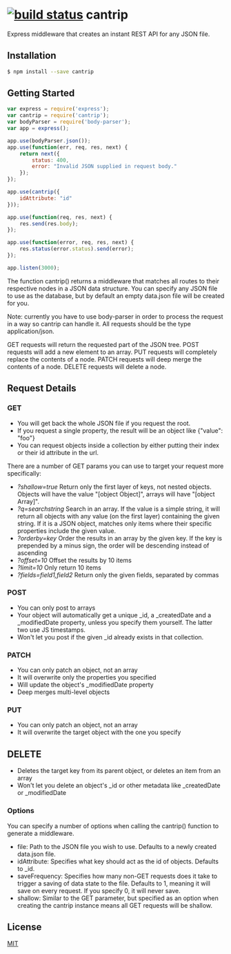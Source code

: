 [![build status](https://travis-ci.org/KriekApps/Cantrip.svg?branch=master)](http://travis-ci.org/KriekApps/Cantrip)
cantrip
=======

Express middleware that creates an instant REST API for any JSON file.

## Installation

```bash
$ npm install --save cantrip
```

## Getting Started

```js
var express = require('express');
var cantrip = require('cantrip');
var bodyParser = require('body-parser');
var app = express();

app.use(bodyParser.json());
app.use(function(err, req, res, next) {
	return next({
		status: 400,
		error: "Invalid JSON supplied in request body."
	});
});

app.use(cantrip({
	idAttribute: "id"
}));

app.use(function(req, res, next) {
	res.send(res.body);
});

app.use(function(error, req, res, next) {
	res.status(error.status).send(error);
});

app.listen(3000);
```

The function cantrip() returns a middleware that matches all routes to their respective nodes in a JSON data structure. You can specify any JSON file to use as the database, but by default an empty data.json file will be created for you.

Note: currently you have to use body-parser in order to process the request in a way so cantrip can handle it. All requests should be the type application/json.

GET requests will return the requested part of the JSON tree.
POST requests will add a new element to an array.
PUT requests will completely replace the contents of a node.
PATCH requests will deep merge the contents of a node.
DELETE requests will delete a node.

## Request Details
### GET
- You will get back the whole JSON file if you request the root.
- If you request a single property, the result will be an object like {"value": "foo"}
- You can request objects inside a collection by either putting their index or their id attribute in the url. 

There are a number of GET params you can use to target your request more specifically:
- *?shallow=true* Return only the first layer of keys, not nested objects. Objects will have the value "[object Object]", arrays will have "[object Array]".
- *?q=searchstring* Search in an array. If the value is a simple string, it will return all objects with any value (on the first layer) containing the given string. If it is a JSON object, matches only items where their specific properties include the given value.
- *?orderby=key* Order the results in an array by the given key. If the key is prepended by a minus sign, the order will be descending instead of ascending
- *?offset=10* Offset the results by 10 items
- *?limit=10* Only return 10 items
- *?fields=field1,field2* Return only the given fields, separated by commas

### POST
- You can only post to arrays
- Your object will automatically get a unique _id, a _createdDate and a _modifiedDate property, unless you specify them yourself. The latter two use JS timestamps.
- Won't let you post if the given _id already exists in that collection.

### PATCH
- You can only patch an object, not an array
- It will overwrite only the properties you specified
- Will update the object's _modifiedDate property
- Deep merges multi-level objects

### PUT
- You can only patch an object, not an array
- It will overwrite the target object with the one you specify

## DELETE
- Deletes the target key from its parent object, or deletes an item from an array
- Won't let you delete an object's _id or other metadata like _createdDate or _modifiedDate

### Options

You can specify a number of options when calling the cantrip() function to generate a middleware.
* file: Path to the JSON file you wish to use. Defaults to a newly created data.json file.
* idAttribute: Specifies what key should act as the id of objects. Defaults to _id.
* saveFrequency: Specifies how many non-GET requests does it take to trigger a saving of data state to the file. Defaults to 1, meaning it will save on every request. If you specify 0, it will never save.
* shallow: Similar to the GET parameter, but specified as an option when creating the cantrip instance means all GET requests will be shallow.

## License

  [MIT](LICENSE)

